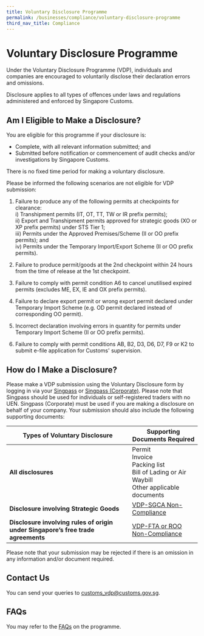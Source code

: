 ```yaml
---
title: Voluntary Disclosure Programme
permalink: /businesses/compliance/voluntary-disclosure-programme
third_nav_title: Compliance
---
```


# Voluntary Disclosure Programme

Under the Voluntary Disclosure Programme (VDP), individuals and companies are encouraged to voluntarily disclose their declaration errors and omissions.

Disclosure applies to all types of offences under laws and regulations administered and enforced by Singapore Customs.

## Am I Eligible to Make a Disclosure?

You are eligible for this programme if your disclosure is:

- Complete, with all relevant information submitted; and
- Submitted before notification or commencement of audit checks and/or investigations by Singapore Customs.

There is no fixed time period for making a voluntary disclosure.

Please be informed the following scenarios are not eligible for VDP submission:</br>
  1)	Failure to produce any of the following permits at checkpoints for clearance:</br>
      i)	Transhipment permits (IT, OT, TT, TW or IR prefix permits);</br>
      ii)	Export and Transhipment permits approved for strategic goods (XO or XP prefix permits) under STS Tier 1;</br>
      iii)	Permits under the Approved Premises/Scheme (II or OO prefix permits); and</br>
      iv)	Permits under the Temporary Import/Export Scheme (II or OO prefix permits).

  2)	Failure to produce permit/goods at the 2nd checkpoint within 24 hours from the time of release at the 1st checkpoint.

  3)	Failure to comply with permit condition A6 to cancel unutilised expired permits (excludes ME, EX, IE and OX prefix permits).
 
  4)	Failure to declare export permit or wrong export permit declared under Temporary Import Scheme (e.g. OD permit declared instead of corresponding OO permit).
 
  5)	Incorrect declaration involving errors in quantity for permits under Temporary Import Scheme (II or OO prefix permits).
 
  6)	Failure to comply with permit conditions AB, B2, D3, D6, D7, F9 or K2 to submit e-file application for Customs' supervision.

## How do I Make a Disclosure?

Please make a VDP submission using the Voluntary Disclosure form by logging in via your [Singpass](https://form.gov.sg/5f43857c9abaf400115f7194) or [Singpass (Corporate)](https://form.gov.sg/5cc8267f09313a001745d0eb). Please note that Singpass should be used for individuals or self-registered traders with no UEN. Singpass (Corporate) must be used if you are making a disclosure on behalf of your company. Your submission should also include the following supporting documents:

| Types of Voluntary Disclosure | Supporting Documents Required |
|--|--|
| **All disclosures** | Permit <br>   Invoice <br>  Packing list <br>  Bill of Lading or Air Waybill <br>   Other applicable documents |
| **Disclosure involving Strategic Goods** | [VDP-SGCA Non-Compliance](/documents/businesses/VDP-SGC-non-compliance.doc) |
| **Disclosure involving rules of origin under Singapore’s free trade agreements** | [VDP-FTA or ROO Non-Compliance](/documents/businesses/VDP-FTA-ROO-non-compliance.doc) |

Please note that your submission may be rejected if there is an omission in any information and/or document required.

## Contact Us

You can send your queries to  [customs_vdp@customs.gov.sg](mailto:customs_vdp@customs.gov.sg).

## FAQs

You may refer to the  [FAQs](https://va.ecitizen.gov.sg/cfp/CustomerPages/Customs/explorefaq.aspx) on the programme.
